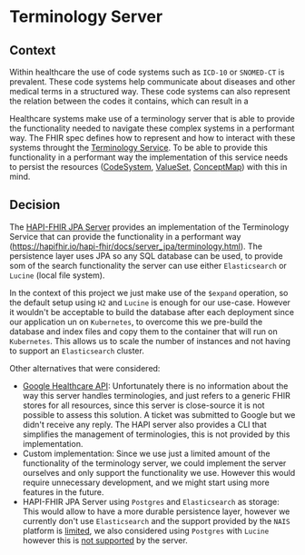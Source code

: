 # Terminology Server


## Context
Within healthcare the use of code systems such as `ICD-10` or `SNOMED-CT` is prevalent. These code systems help communicate about diseases and other medical terms in a structured way. These code systems can also represent the relation between the codes it contains, which can result in a 

Healthcare systems make use of a terminology server that is able to provide the functionality needed to navigate these complex systems in a performant way. The FHIR spec defines how to represent and how to interact with these systems throught the [Terminology Service](https://www.hl7.org/fhir/terminology-service.html). To be able to provide this functionality in a performant way the implementation of this service needs to persist the resources ([CodeSystem](https://www.hl7.org/fhir/codesystem.html), [ValueSet](https://www.hl7.org/fhir/valueset.html), [ConceptMap](https://www.hl7.org/fhir/conceptmap.html)) with this in mind.

## Decision
The [HAPI-FHIR JPA Server](https://hapifhir.io/hapi-fhir/docs/server_jpa/introduction.html) provides an implementation of the Terminology Service that can provide the functionality in a performant way (https://hapifhir.io/hapi-fhir/docs/server_jpa/terminology.html). The persistence layer uses JPA so any SQL database can be used, to provide som of the search functionality the server can use either `Elasticsearch` or `Lucine` (local file system). 

In the context of this project we just make use of the `$expand` operation, so the default setup using `H2` and `Lucine` is enough for our use-case. However it wouldn't be acceptable to build the database after each deployment since our application un on `Kubernetes`, to overcome this we pre-build the database and index files and copy them to the container that will run on `Kubernetes`. This allows us to scale the number of instances and not having to support an `Elasticsearch` cluster.   

Other alternatives that were considered:
- [Google Healthcare API](https://cloud.google.com/healthcare-api/docs/concepts/fhir): Unfortunately there is no information about the way this server handles terminologies, and just refers to a generic FHIR stores for all resources, since this server is close-source it is not possible to assess this solution. A ticket was submitted to Google but we didn't receive any reply. The HAPI server also provides a CLI that simplifies the management of terminologies, this is not provided by this implementation. 
- Custom implementation: Since we use just a limited amount of the functionality of the terminology server, we could implement the server ourselves and only support the functionality we use. However this would require unnecessary development, and we might start using more features in the future.
- HAPI-FHIR JPA Server using `Postgres` and `Elasticsearch` as storage: This would allow to have a more durable persistence layer, however we currently don't use `Elasticsearch` and the support provided by the `NAIS` platform is [limited](https://doc.nais.io/persistence/elastic-search/#get-your-own), we also considered using `Postgres` with `Lucine` however this is [not supported](https://chat.fhir.org/#narrow/stream/179167-hapi/topic/JPA.20starter.20-.20Lucine.20.2B.20Postgres) by the server. 
